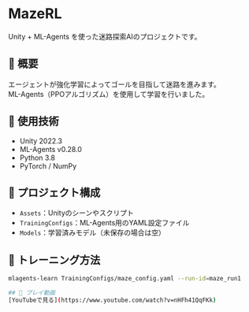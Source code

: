 # MazeRL

Unity + ML-Agents を使った迷路探索AIのプロジェクトです。

## 📌 概要
エージェントが強化学習によってゴールを目指して迷路を進みます。  
ML-Agents（PPOアルゴリズム）を使用して学習を行いました。

## 🚀 使用技術
- Unity 2022.3
- ML-Agents v0.28.0
- Python 3.8
- PyTorch / NumPy

## 📂 プロジェクト構成
- `Assets`：Unityのシーンやスクリプト
- `TrainingConfigs`：ML-Agents用のYAML設定ファイル
- `Models`：学習済みモデル（未保存の場合は空）

## 🔧 トレーニング方法
```bash
mlagents-learn TrainingConfigs/maze_config.yaml --run-id=maze_run1

## 🎥 プレイ動画
[YouTubeで見る](https://www.youtube.com/watch?v=nHFh41QqFKk)

